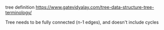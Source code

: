 tree definition
https://www.gatevidyalay.com/tree-data-structure-tree-terminology/


Tree needs to be fully connected (n-1 edges), and doesn't include cycles